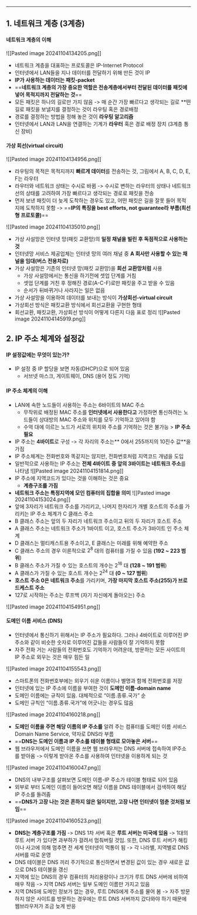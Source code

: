 
---
## 1. 네트워크 계층 (3계층)
#### 네트워크 계층의 이해
![[Pasted image 20241104134205.png]]
- 네트워크 계층을 대표하는 프로토콜은 IP-Internet Protocol 
- 인터넷에서 LAN들을 지나 데이터를 전달하기 위해 만든 것이 IP
- **IP가 사용하는 데이터는 패킷-packet**
- ==**네트워크 계층의 가장 중요한 역할은 전송계층에서부터 전달된 데이터를 패킷에 넣어 목적지까지 전달하는 것**==
- 모든 패킷은 하나의 길로만 가지 않음 -> 매 순간 가장 빠르다고 생각되는 길로 **떤 길로 패킷을 보낼지를 결정하는 것이 라우팅 혹은 경로배정
- 경로를 결정하는 방법을 정해 놓은 것이 **라우팅 알고리즘**
- 인터넷에서 LAN과 LAN을 연결하는 기계가 **라우터** 혹은 경로 배정 장치 (3계층 통신 장비)
#### 가상 회선(virtual circuit)
![[Pasted image 20241104134956.png]]
- 라우팅의 목적은 목적지까지 **빠르게 데이터**를 전송하는 것, 그림에서 A, B, C, D, E, F는 라우터
- 라우터와 네트워크 상태는 수시로 바뀜 -> 수시로 변하는 라우터의 상태나 네트워크 선의 상태를 고려하여 가장 빠르다고 생각되는 경로로 패킷을 전송
- 먼저 보낸 패킷이 더 늦게 도착하는 경우도 있고, 어떤 패킷은 길을 잘못 들어 목적지에 도착하지 못함 -> ==**IP의 특징을 best efforts, not guarantee라 부름(최선형 프로토콜)**==

![[Pasted image 20241104135010.png]]
- 가상 사설망은 인터넷 망(패킷 교환망)의 **일정 채널을 빌린 후 독점적으로 사용하는 것**
- 인터넷망 서비스 제공업체는 인터넷 망의 여러 채널 중 **A 회사만 사용할 수 있는 채널을 임대(버스 전용차로)**
- 가상 사설망은 기존의 인터넷 망(패킷 교환망)을 **회선 교환망처럼** 사용
	- 가상 사설망에서는 통신을 하기전에 셋업 단계를 거침
	- 셋업 단계를 거친 후 정해진 경로(A-C-F)로만 패킷을 주고 받을 수 있음
	- 순서가 뒤바뀌거나 사라지는 일은 없음
- 가상 사설망을 이용하여 데이터를 보내는 방식이 **가상회선-virtual circuit**
- 가상회선 방식은 패킷교환 방식에서 회선교환을 구현한 형태
- 회선교환, 패킷교환, 가상회선 방식이 어떻게 다른지 다음 표로 정리
	![[Pasted image 20241104145919.png]]

## 2. IP 주소 체계와 설정값
#### IP 설정값에는 무엇이 있는가?
- IP 설정 중 IP 할당을 보면 자동(DHCP)으로 되어 있음
	- 서브넷 마스크, 게이트웨이, DNS (용어 정도 기억)

####  IP 주소 체계의 이해
- LAN에 속한 노드들이 사용하는 주소는 6바이트의 MAC 주소
	- 무작위로 배정된 MAC 주소를 **인터넷에서 사용한다고** 가정하면 통신하려는 노드들이 상대방의 MAC 주소와 위치를 모두 기억하고 있어야 함
	- 수억 대에 이르는 노드가 서로의 위치와 주소를 기억하는 것은 불가능 > **IP 주소 필요**
- IP 주소는 **4바이트**로 구성 -> 각 자리의 주소는** 0에서 255까지의 10진수 값**을 가짐
- IP 주소체계는 전화번호와 똑같지는 않지만, 전화번호처럼 지역코드 개념을 도입
- 일반적으로 사용하는 IP 주소는 **전체 4바이트 중 앞의 3바이트는 네트워크 주소**를 나타냄
	![[Pasted image 20241104151814.png]]
- IP 주소에 지역코드가 있다는 것을 이해하는 것은 중요
	- **계층구조를 가짐**
- **네트워크 주소는 특정지역에 모인 컴퓨터의 집합을 의미**
	![[Pasted image 20241104153024.png]]
- 앞에 3자리가 네트워크 주소를 가리키고, 나머지 한자리가 개별 호스트의 주소를 가리키는 IP 주소 체계가 C 클래스 주소
- B 클래스 주소는 앞의 두 자리가 네트워크 주소이고 뒤의 두 자리가 호스트 주소
- A 클래스 주소는 네트워크 주소가 1바이트 이고, 호스트 주소가 3바이트 인 주소 체계
- D 클래스는 멀티캐스트용 주소이고, E 클래스는 미래를 위해 예약한 주소
- C 클래스 주소의 경우 이론적으로 $2^8$ 대의 컴퓨터를 가질 수 있음 **(192 ~ 223 범위**)
- B 클래스 주소가 가질 수 있는 호스트의 개수는 $2^{16}$ 대 **(128 ~ 191 범위**)
- A 클래스가 가질 수 있는 호스트 개수는 $2^{24}$ 대 **(0 ~ 127 범위**)
- **호스트 주소 0은 네트워크 주소**를 가리키며, **가장 마지막 호스트 주소(255)가 브로드케스트 주소**
- 127로 시작하는 주소는 루프백 (자기 자신에게 돌아오는) 주소

![[Pasted image 20241104154951.png]]

#### 도메인 이름 서비스 (DNS)
- 인터넷에서 통신하기 위해서는 IP 주소가 필요하다. 그러나 4바이트로 이루어진 IP 주소와 같이 비슷한 숫자로 이루어진 값들을 사람들이 잘 기억하지 못함
- 자주 전화 거는 사람들의 전화번호도 기억하기 어려운데, 방문하는 모든 사이트의 IP 주소로 외우는 것은 매우 힘든 일

![[Pasted image 20241104155543.png]]
- 스마트폰의 전화번호부에는 외우기 쉬운 이름이나 별명과 함께 전화번호를 저장
- 인터넷에 있는 IP 주소에 이름을 부여한 것이 **도메인 이름-domain name**
- 도메인 이름에는 규칙이 있음. 대체적으로 “이름.종류.국가” 순
- 도메인 규칙인 “이름.종류.국가”에 어긋나는 경우도 많음

![[Pasted image 20241104160218.png]]
- **도메인 이름을 주면 해당 이름의 IP 주소를** 알려 주는 컴퓨터를 도메인 이름 서비스Domain Name Service, 약자로 DNS라 부름
- ==**DNS는 도메인 이름과 IP 주소를 테이블 형태로 모아놓은 서버**==
- 웹 브라우저에서 도메인 이름을 쓰면 웹 브라우저는 DNS 서버에 접속하여 IP주소를 받아옴 -> 이렇게 받아온 주소를 사용하여 인터넷을 이용하게 되는 것

![[Pasted image 20241104160047.png]]
- DNS의 내부구조를 살펴보면 도메인 이름-IP 주소가 테이블 형태로 되어 있음
- 외부로 부터 도메인 이름이 들어오면 해당 이름을 DNS 테이블에서 검색하여 해당 IP 주소를 돌려줌
- ==**DNS가 고장 나는 것은 흔하지 않은 일이지만, 고장 나면 인터넷이 멈춘 것처럼 보임**==

![[Pasted image 20241104160523.png]]
- **DNS는 계층구조를 가짐** -> DNS 1차 서버 혹은 **루트 서버는 미국에 있음** -> 1대의 루트 서버 가 있다면 과부하가 걸려서 멈춰버릴 것임. 또한, DNS 루트 서버가 해킹이나 사고에 의해 멈추면 전 세계 인터넷이 먹통이 됨 -> 각 나라별, 지역별로 DNS 서버를 따로 운영
- DNS 테이블은 DNS 끼리 주기적으로 통신하면서 변경된 값이 있는 경우 새로운 값으로 DNS 테이블을 갱신
- 지역에 있는 DNS의 경우 컴퓨터의 처리용량이나 크기가 루트 DNS 서버에 비하여 매우 작음 -> 지역 DNS 서버는 일부 도메인 이름만 가지고 있음
- 지역 DNS에 도메인 정보가 없는 경우, 루트 DNS에게 주소를 물어 봄 -> 자주 방문하지 않은 사이트를 방문하는 경우에는 루트 DNS 서버까지 갔다와야 하기 때문에 웹브라우저가 조금 늦게 반응
